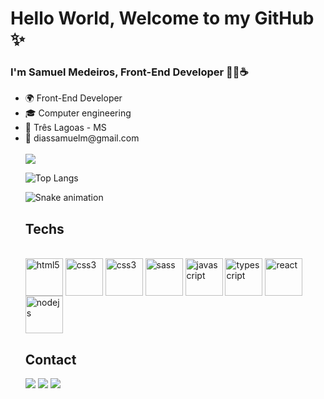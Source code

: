# Hello World, Welcome to my GitHub ✨
### I'm Samuel Medeiros, Front-End Developer 👨‍💻☕

<ul>
 <li>🌍 Front-End Developer</li>
 <li>🎓 Computer engineering</li>
 <li>📍 Três Lagoas - MS</li>
 <li>📧 diassamuelm@gmail.com</li>
<br>

<picture>
  <source
    height 180em srcset="https://github-readme-stats.vercel.app/api?username=S4MUE11&show_icons=true&theme=dark"
    media="(prefers-color-scheme: light)"
  />
  <source
    height 180em srcset="https://github-readme-stats.vercel.app/api?username=S4MUE11&show_icons=true"
    media="(prefers-color-scheme: light), (prefers-color-scheme: no-preference)"
  />
  <img height 180em src="https://github-readme-stats.vercel.app/api?username=S4MUE11&show_icons=true" />
</picture>

![Top Langs](https://github-readme-stats.vercel.app/api/top-langs/?username=S4MUE11&hide_progress=true)

![Snake animation](https://github.com/danielbped/danielbped/blob/output/github-contribution-grid-snake.svg)

## Techs
<div style="display: inline_block"><br>
   <img align="center" alt="html5" height="60" width="60" src="https://cdn.jsdelivr.net/gh/devicons/devicon/icons/html5/html5-original-wordmark.svg">
   <img align="center" alt="css3" height="60" width="60" src="https://cdn.jsdelivr.net/gh/devicons/devicon/icons/css3/css3-original-wordmark.svg">
   <img align="center" alt="css3" height="60" width="60" src="https://www.cdnlogo.com/logos/t/58/tailwindcss.svg">
   <img align="center" alt="sass" height="60" width="60" src="https://www.cdnlogo.com/logos/s/63/sass.svg" />
   <img align="center" alt="javascript" height="60" width="60" src="https://cdn.jsdelivr.net/gh/devicons/devicon/icons/javascript/javascript-original.svg">
   <img align="center" alt="typescript" height="60" width="60" src="https://cdn.jsdelivr.net/gh/devicons/devicon/icons/typescript/typescript-original.svg" />
   <img align="center" alt="react" height="60" width="60" src="https://cdn.jsdelivr.net/gh/devicons/devicon/icons/react/react-original-wordmark.svg" />
   <img align="center" alt="nodejs" height="60" width="60" src="https://cdn.jsdelivr.net/gh/devicons/devicon/icons/nodejs/nodejs-original.svg" />
</div>

## Contact
<a href = "mailto:diassamuelm@gmail.com"><img src="https://img.shields.io/badge/-Gmail-%23333?style=for-the-badge&logo=gmail&logoColor=dark" target="_blank"></a>
<a href="https://www.linkedin.com/in/samuel-medeiros-548378236/" target="_blank"><img src="https://img.shields.io/badge/-LinkedIn-%230077B5?style=for-the-badge&logo=linkedin&logoColor=white" target="_blank"></a> 
<a href="https://www.instagram.com/samuell.diiass/" target="_blank"><img src="https://img.shields.io/badge/-Instagram-%23E4405F?style=for-the-badge&logo=instagram&logoColor=white" target="_blank"></a>


  
